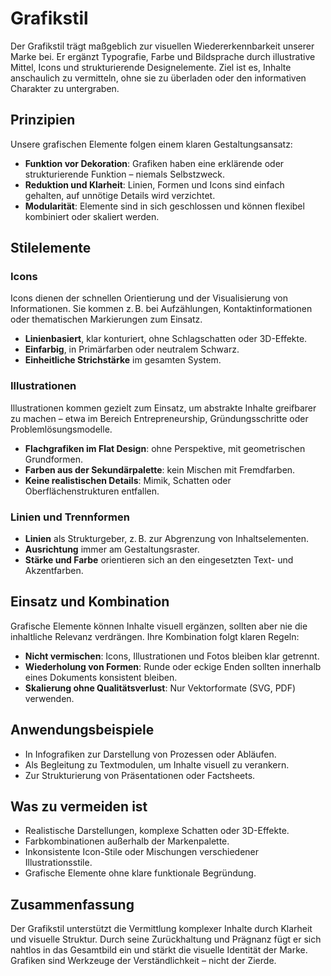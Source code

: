 # Grafikstil

Der Grafikstil trägt maßgeblich zur visuellen Wiedererkennbarkeit unserer Marke bei. Er ergänzt Typografie, Farbe und Bildsprache durch illustrative Mittel, Icons und strukturierende Designelemente. Ziel ist es, Inhalte anschaulich zu vermitteln, ohne sie zu überladen oder den informativen Charakter zu untergraben.

## Prinzipien

Unsere grafischen Elemente folgen einem klaren Gestaltungsansatz:

- **Funktion vor Dekoration**: Grafiken haben eine erklärende oder strukturierende Funktion – niemals Selbstzweck.
- **Reduktion und Klarheit**: Linien, Formen und Icons sind einfach gehalten, auf unnötige Details wird verzichtet.
- **Modularität**: Elemente sind in sich geschlossen und können flexibel kombiniert oder skaliert werden.

## Stilelemente

### Icons

Icons dienen der schnellen Orientierung und der Visualisierung von Informationen. Sie kommen z. B. bei Aufzählungen, Kontaktinformationen oder thematischen Markierungen zum Einsatz.

- **Linienbasiert**, klar konturiert, ohne Schlagschatten oder 3D-Effekte.
- **Einfarbig**, in Primärfarben oder neutralem Schwarz.
- **Einheitliche Strichstärke** im gesamten System.

### Illustrationen

Illustrationen kommen gezielt zum Einsatz, um abstrakte Inhalte greifbarer zu machen – etwa im Bereich Entrepreneurship, Gründungsschritte oder Problemlösungsmodelle.

- **Flachgrafiken im Flat Design**: ohne Perspektive, mit geometrischen Grundformen.
- **Farben aus der Sekundärpalette**: kein Mischen mit Fremdfarben.
- **Keine realistischen Details**: Mimik, Schatten oder Oberflächenstrukturen entfallen.

### Linien und Trennformen

- **Linien** als Strukturgeber, z. B. zur Abgrenzung von Inhaltselementen.
- **Ausrichtung** immer am Gestaltungsraster.
- **Stärke und Farbe** orientieren sich an den eingesetzten Text- und Akzentfarben.

## Einsatz und Kombination

Grafische Elemente können Inhalte visuell ergänzen, sollten aber nie die inhaltliche Relevanz verdrängen. Ihre Kombination folgt klaren Regeln:

- **Nicht vermischen**: Icons, Illustrationen und Fotos bleiben klar getrennt.
- **Wiederholung von Formen**: Runde oder eckige Enden sollten innerhalb eines Dokuments konsistent bleiben.
- **Skalierung ohne Qualitätsverlust**: Nur Vektorformate (SVG, PDF) verwenden.

## Anwendungsbeispiele

- In Infografiken zur Darstellung von Prozessen oder Abläufen.
- Als Begleitung zu Textmodulen, um Inhalte visuell zu verankern.
- Zur Strukturierung von Präsentationen oder Factsheets.

## Was zu vermeiden ist

- Realistische Darstellungen, komplexe Schatten oder 3D-Effekte.
- Farbkombinationen außerhalb der Markenpalette.
- Inkonsistente Icon-Stile oder Mischungen verschiedener Illustrationsstile.
- Grafische Elemente ohne klare funktionale Begründung.

## Zusammenfassung

Der Grafikstil unterstützt die Vermittlung komplexer Inhalte durch Klarheit und visuelle Struktur. Durch seine Zurückhaltung und Prägnanz fügt er sich nahtlos in das Gesamtbild ein und stärkt die visuelle Identität der Marke. Grafiken sind Werkzeuge der Verständlichkeit – nicht der Zierde.
